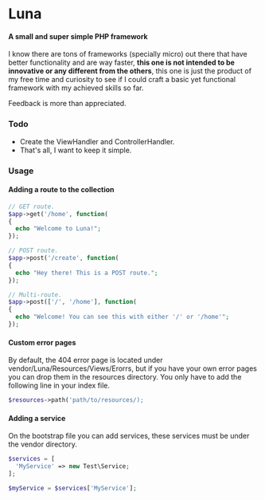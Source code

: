 # Luna
#### A small and super simple PHP framework
I know there are tons of frameworks (specially micro) out there that have better functionality and are way faster, **this one is not intended to be innovative or any different from the others**, this one is just the product of my free time and curiosity to see if I could craft a basic yet functional framework with my achieved skills so far.

Feedback is more than appreciated.

### Todo
- Create the ViewHandler and ControllerHandler.
- That's all, I want to keep it simple.

### Usage
#### Adding a route to the collection
```php
// GET route.
$app->get('/home', function(
{
  echo "Welcome to Luna!";
});
```

```php
// POST route.
$app->post('/create', function(
{
  echo "Hey there! This is a POST route.";
});
```

```php
// Multi-route.
$app->post(['/', '/home'], function(
{
  echo "Welcome! You can see this with either '/' or '/home'";
});
```

#### Custom error pages
By default, the 404 error page is located under vendor/Luna/Resources/Views/Erorrs, but if you have your own error pages you can drop them in the resources directory. You only have to add the following line in your index file.
```php
$resources->path('path/to/resources/);
```

#### Adding a service
On the bootstrap file you can add services, these services must be under the vendor directory.
```php
$services = [
  'MyService' => new Test\Service;
];

$myService = $services['MyService'];
```
